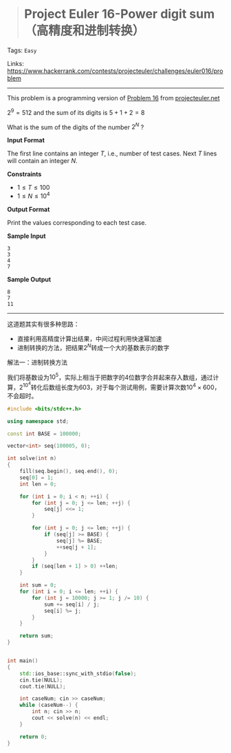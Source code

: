 > # Project Euler 16-Power digit sum（高精度和进制转换）

Tags: `Easy`

Links: https://www.hackerrank.com/contests/projecteuler/challenges/euler016/problem

------

This problem is a programming version of [Problem 16](https://projecteuler.net/problem=16) from [projecteuler.net](https://projecteuler.net/)

$2^9 = 512$ and the sum of its digits is $5+1+2=8$

What is the sum of the digits of the number $2^N$ ?

**Input Format**

The first line contains an integer $T$, i.e., number of test cases.
Next $T$ lines will contain an integer $N$.

**Constraints**

* $1 \leq T \leq 100$
* $1 \leq N \leq 10^4$

**Output Format**

Print the values corresponding to each test case.

**Sample Input**

```
3
3
4
7
```

**Sample Output**

```
8
7
11
```

-----

这道题其实有很多种思路：

* 直接利用高精度计算出结果，中间过程利用快速幂加速
* 进制转换的方法，把结果$2^N$转成一个大的基数表示的数字

解法一：进制转换方法

我们将基数设为$10^5$，实际上相当于把数字的4位数字合并起来存入数组，通过计算，$2^{10^4}$转化后数组长度为603，对于每个测试用例，需要计算次数$10^4 \times 600$，不会超时。

```c++
#include <bits/stdc++.h>

using namespace std;

const int BASE = 100000;

vector<int> seq(100005, 0);

int solve(int n)
{
    fill(seq.begin(), seq.end(), 0);
    seq[0] = 1;
    int len = 0;

    for (int i = 0; i < n; ++i) {
        for (int j = 0; j <= len; ++j) {
            seq[j] <<= 1;
        }

        for (int j = 0; j <= len; ++j) {
            if (seq[j] >= BASE) {
                seq[j] %= BASE;
                ++seq[j + 1];
            }
        }
        if (seq[len + 1] > 0) ++len;
    }

    int sum = 0;
    for (int i = 0; i <= len; ++i) {
        for (int j = 10000; j >= 1; j /= 10) {
            sum += seq[i] / j;
            seq[i] %= j;
        }
    }

    return sum;
}


int main()
{
    std::ios_base::sync_with_stdio(false);
    cin.tie(NULL);
    cout.tie(NULL);

    int caseNum; cin >> caseNum;
    while (caseNum--) {
        int n; cin >> n;
        cout << solve(n) << endl;
    }

    return 0;
}
```

